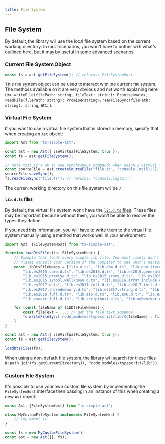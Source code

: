 ```yaml
---
title: File System
---
```


## File System

By default, the library will use the local file system based on the current working directory. In most scenarios, you won't have to bother with what's outlined here, but it may
by useful in some advanced scenarios.

### Current File System Object

```ts
const fs = ast.getFileSystem(); // returns: FileSystemHost
```

This file system object can be used to interact with the current file system. The methods available on it are very obvious and not worth explaining
here (ex. `writeFile(filePath: string, fileText: string): Promise<void>`, `readFile(filePath: string): Promise<string>`, `readFileSync(filePath: string): string`, etc..).

### Virtual File System

If you want to use a virtual file system that is stored in memory, specify that when creating an `Ast` object:

```ts
import Ast from "ts-simple-ast";

const ast = new Ast({ useVirtualFileSystem: true });
const fs = ast.getFileSystem();

// note that it's ok to use synchronous commands when using a virtual file system
const sourceFile = ast.createSourceFile("file.ts", "console.log(5);");
sourceFile.saveSync();
fs.readFileSync("file.ts"); // returns: "console.log(5);"
```

The current working directory on this file system will be `/`.

#### `lib.d.ts` files

By default, the virtual file system won't have the [`lib.d.ts` files](https://github.com/Microsoft/TypeScript/tree/master/lib). These files may be important because without them,
you won't be able to resolve the types they define.

If you need this information, you will have to write them to the virtual file system manually using a method that works well in your environment:

```ts
import Ast, {FileSystemHost} from "ts-simple-ast";

function loadDtsFiles(fs: FileSystemHost) {
    // Example that loads every single lib file. You most likely don't need all of these.
    // Please consult your version of the compiler to see what's necessary.
    const libDtsFileNames = ["lib.d.ts", "lib.dom.d.ts", "lib.dom.iterable.d.ts", "lib.es2015.collection.d.ts",
        "lib.es2015.core.d.ts", "lib.es2015.d.ts", "lib.es2015.generator.d.ts", "lib.es2015.iterable.d.ts",
        "lib.es2015.promise.d.ts", "lib.es2015.proxy.d.ts", "lib.es2015.reflect.d.ts", "lib.es2015.symbol.d.ts",
        "lib.es2015.symbol.wellknown.d.ts", "lib.es2016.array.include.d.ts", "lib.es2016.d.ts", "lib.es2016.full.d.ts",
        "lib.es2017.d.ts", "lib.es2017.full.d.ts", "lib.es2017.intl.d.ts", "lib.es2017.object.d.ts",
        "lib.es2017.sharedmemory.d.ts", "lib.es2017.string.d.ts", "lib.es2017.typedarrays.d.ts", "lib.es2018.d.ts",
        "lib.es2018.full.d.ts", "lib.es5.d.ts", "lib.es6.d.ts", "lib.esnext.asynciterable.d.ts", "lib.esnext.d.ts",
        "lib.esnext.full.d.ts", "lib.scripthost.d.ts", "lib.webworker.d.ts"];

    for (const fileName of libDtsFileNames) {
        const fileText = ...; // get the file text somehow
        fs.writeFileSync(`node_modules/typescript/lib/${fileName}`, fileText);
    }
}

const ast = new Ast({ useVirtualFileSystem: true });
const fs = ast.getFileSystem();

loadDtsFiles(fs);
```

When using a non-default file system, the library will search for these files in `path.join(fs.getCurrentDirectory(), "node_modules/typescript/lib"))`.

### Custom File System

It's possible to use your own custom file system by implementing the `FileSystemHost` interface then passing in an instance of this when creating a new `Ast` object:

```ts
const Ast, {FileSystemHost} from "ts-simple-ast";

class MyCustomFileSystem implements FileSystemHost {
    // implement it
}

const fs = new MyCustomFileSystem();
const ast = new Ast({}, fs);
```
